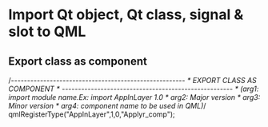 # Import Qt object, Qt class, signal & slot to QML
## Export class as component
/*------------------------------------------------------
     *          EXPORT CLASS AS COMPONENT
     * -----------------------------------------------------
     * (arg1: import module name.Ex: import ApplnLayer 1.0
     * arg2: Major version
     * arg3: Minor version
     * arg4: component name to be used in QML)*/
    qmlRegisterType<ApplicationLayer>("ApplnLayer",1,0,"Applyr_comp");
